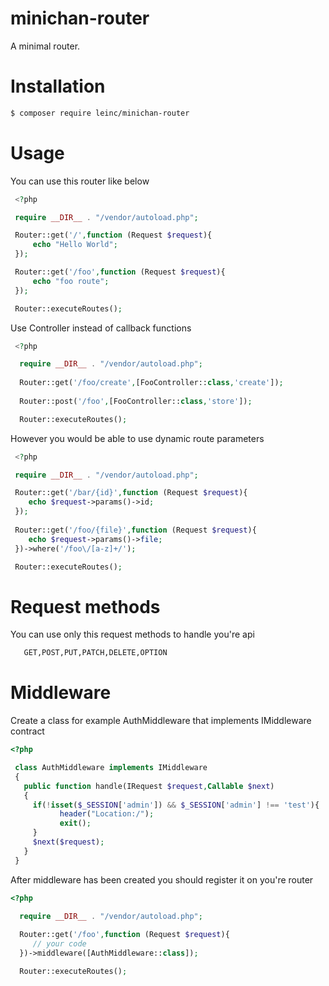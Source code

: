 # minichan-router

A minimal router.

# Installation

```bash
$ composer require leinc/minichan-router
```

# Usage

You can use this router like below

   ```php
    <?php
   
    require __DIR__ . "/vendor/autoload.php";

    Router::get('/',function (Request $request){
        echo "Hello World";
    });

    Router::get('/foo',function (Request $request){
        echo "foo route";
    });

    Router::executeRoutes();
   ```

Use Controller instead of callback functions

  ```php
   <?php

    require __DIR__ . "/vendor/autoload.php";
    
    Router::get('/foo/create',[FooController::class,'create']);
    
    Router::post('/foo',[FooController::class,'store']);

    Router::executeRoutes();
  ```
  
However you would be able to use dynamic route parameters

   ```php
    <?php

    require __DIR__ . "/vendor/autoload.php";

    Router::get('/bar/{id}',function (Request $request){
       echo $request->params()->id;
    });
    
    Router::get('/foo/{file}',function (Request $request){
       echo $request->params()->file;
    })->where('/foo\/[a-z]+/');

    Router::executeRoutes();
   ```

# Request methods

You can use only this request methods to handle you're api

 ```bash 
    GET,POST,PUT,PATCH,DELETE,OPTION
 ``` 
 # Middleware

Create a class for example AuthMiddleware that implements IMiddleware contract

```php
<?php

 class AuthMiddleware implements IMiddleware
 {
   public function handle(IRequest $request,Callable $next)
   {
     if(!isset($_SESSION['admin']) && $_SESSION['admin'] !== 'test'){
           header("Location:/");
           exit();
     }
     $next($request);
   }
 }
```
After middleware has been created you should register it on you're router

```php
<?php

  require __DIR__ . "/vendor/autoload.php";
  
  Router::get('/foo',function (Request $request){
     // your code
  })->middleware([AuthMiddleware::class]); 

  Router::executeRoutes();
```
